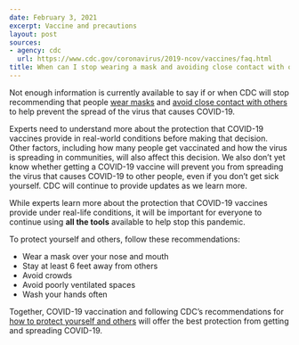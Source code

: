 ```yaml
---
date: February 3, 2021
excerpt: Vaccine and precautions
layout: post
sources:
- agency: cdc
  url: https://www.cdc.gov/coronavirus/2019-ncov/vaccines/faq.html
title: When can I stop wearing a mask and avoiding close contact with others after I have been vaccinated?
---
```


Not enough information is currently available to say if or when CDC will stop recommending that people [wear masks](https://www.cdc.gov/coronavirus/2019-ncov/prevent-getting-sick/diy-cloth-face-coverings.html) and [avoid close contact with others](https://www.cdc.gov/coronavirus/2019-ncov/prevent-getting-sick/social-distancing.html) to help prevent the spread of the virus that causes COVID-19.

Experts need to understand more about the protection that COVID-19 vaccines provide in real-world conditions before making that decision. Other factors, including how many people get vaccinated and how the virus is spreading in communities, will also affect this decision. We also don’t yet know whether getting a COVID-19 vaccine will prevent you from spreading the virus that causes COVID-19 to other people, even if you don’t get sick yourself. CDC will continue to provide updates as we learn more.

While experts learn more about the protection that COVID-19 vaccines provide under real-life conditions, it will be important for everyone to continue using **all the tools** available to help stop this pandemic.

To protect yourself and others, follow these recommendations:

- Wear a mask over your nose and mouth
- Stay at least 6 feet away from others
- Avoid crowds
- Avoid poorly ventilated spaces
- Wash your hands often

Together, COVID-19 vaccination and following CDC’s recommendations for [how to protect yourself and others](https://www.cdc.gov/coronavirus/2019-ncov/prevent-getting-sick/prevention.html) will offer the best protection from getting and spreading COVID-19.